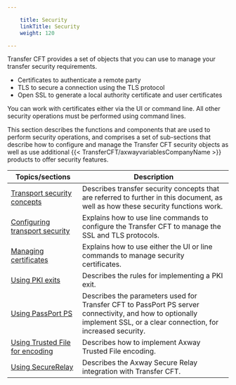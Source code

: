 ```yaml
---

    title: Security 
    linkTitle: Security 
    weight: 120

---
```

Transfer CFT provides a set of objects that you can use to manage your
transfer security requirements.

- Certificates to
    authenticate a remote party
- TLS to secure
    a connection using the TLS protocol
- Open SSL to
    generate a local authority certificate and user certificates

You can work with certificates either via the UI or command line.
All other security operations must be performed using command lines.

This section describes the functions and components that are used to perform
security operations, and comprises a set of sub-sections that describe how to configure
and manage the Transfer CFT security objects as well as use additional {{< TransferCFT/axwayvariablesCompanyName  >}} products to offer security features.


| Topics/sections  | Description  |
| --- | --- |
| <a href="transport_security_concepts_start_here">Transport security concepts</a> | Describes transfer security concepts that are referred to further in this document, as well as how these security functions work. |
| <a href="configuring_transport_security_start_here#CFT_Configuration">Configuring transport security</a> | Explains how to use line commands to configure the Transfer CFT to manage the SSL and TLS protocols. |
| <a href="certificates#Managing%20certificates:%20Start%20here">Managing certificates</a> | Explains how to use either the UI or line commands to manage security certificates. |
| <a href="using_pki_exits_start_here#Using_PKI_exits__Start_here">Using PKI exits</a> | Describes the rules for implementing a PKI exit. |
| <a href="">Using PassPort PS</a>  | Describes the parameters used for Transfer CFT to PassPort PS server connectivity, and how to optionally implement SSL, or a clear connection, for increased security.  |
| <a href="tf_overview_cft">Using Trusted File for encoding</a>  | Describes how to implement Axway Trusted File encoding.  |
| <a href="sr_overview">Using SecureRelay</a>  | Describes the Axway Secure Relay integration with Transfer CFT.  |


 
